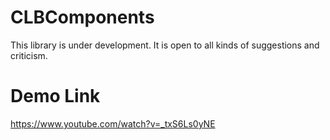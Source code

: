 # CLBComponents

This library is under development. It is open to all kinds of suggestions and criticism.

# Demo Link
https://www.youtube.com/watch?v=_txS6Ls0yNE
